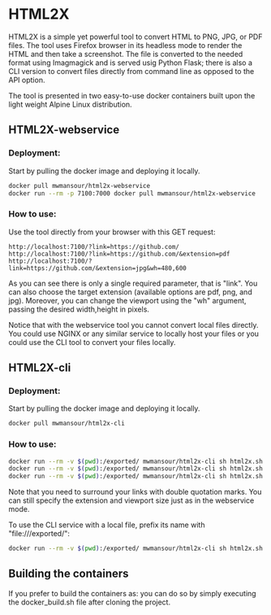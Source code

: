 # HTML2X
HTML2X is a simple yet powerful tool to convert HTML to PNG, JPG, or PDF files.
The tool uses Firefox browser in its headless mode to render the HTML and then take a screenshot. The file is converted to the needed format using Imagmagick and is served usig Python Flask; there is also a CLI version to convert files directly from command line as opposed to the API option.

The tool is presented in two easy-to-use docker containers built upon the light weight Alpine Linux distribution.

## HTML2X-webservice

### Deployment:

Start by pulling the docker image and deploying it locally. 

```bash
docker pull mwmansour/html2x-webservice
docker run --rm -p 7100:7000 docker pull mwmansour/html2x-webservice 
```

### How to use:

Use the tool directly from your browser with this GET request:

```
http://localhost:7100/?link=https://github.com/
http://localhost:7100/?link=https://github.com/&extension=pdf
http://localhost:7100/?link=https://github.com/&extension=jpg&wh=480,600
```

As you can see there is only a single required parameter, that is "link". You can also choose the target extension (available options are pdf, png, and jpg). Moreover, you can change the viewport using the "wh" argument, passing the desired width,height in pixels. 

Notice that with the webservice tool you cannot convert local files directly. You could use NGINX or any similar service to locally host your files or you could use the CLI tool to convert your files locally.

## HTML2X-cli

### Deployment:

Start by pulling the docker image and deploying it locally. 
```bash
docker pull mwmansour/html2x-cli
```

### How to use:

```bash
docker run --rm -v $(pwd):/exported/ mwmansour/html2x-cli sh html2x.sh "https://github.com/" 
docker run --rm -v $(pwd):/exported/ mwmansour/html2x-cli sh html2x.sh "https://github.com/" --extension pdf
docker run --rm -v $(pwd):/exported/ mwmansour/html2x-cli sh html2x.sh "https://github.com/" --extension jpg --wh 480,600
```

Note that you need to surround your links with double quotation marks. You can still specify the extension and viewport size just as in the webservice mode.

To use the CLI service with a local file, prefix its name with "file:///exported/":

```bash
docker run --rm -v $(pwd):/exported/ mwmansour/html2x-cli sh html2x.sh file:///exported/index.html
```

## Building the containers

If you prefer to build the containers as: you can do so by simply executing the docker_build.sh file after cloning the project.